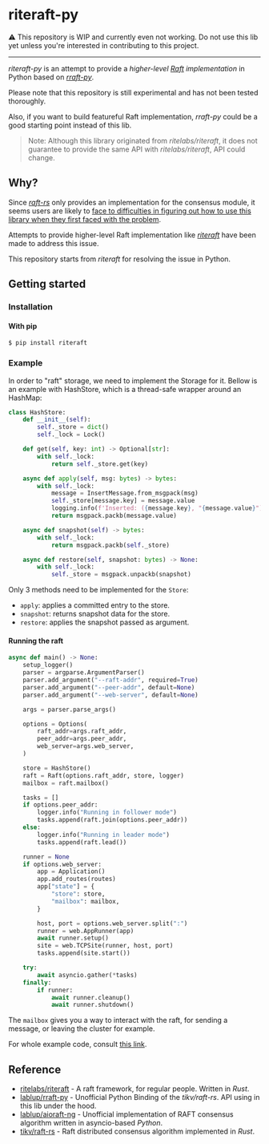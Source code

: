 # riteraft-py

⚠️ This repository is WIP and currently even not working. Do not use this lib yet unless you're interested in contributing to this project.

---

*riteraft-py* is an attempt to provide a *higher-level [Raft](https://en.wikipedia.org/wiki/Raft_(algorithm)) implementation* in Python based on *[rraft-py](https://github.com/lablup/rraft-py)*.

Please note that this repository is still experimental and has not been tested thoroughly.

Also, if you want to build featureful Raft implementation, *rraft-py* could be a good starting point instead of this lib.

> Note: Although this library originated from *ritelabs/riteraft*, it does not guarantee to provide the same API with *ritelabs/riteraft*, API could change.

## Why?

Since *[raft-rs](https://github.com/tikv/raft-rs)* only provides an implementation for the consensus module, it seems users are likely to [face to difficulties in figuring out how to use this library when they first faced with the problem](https://github.com/tikv/raft-rs/issues/402).

Attempts to provide higher-level Raft implementation like *[riteraft](https://github.com/ritelabs/riteraft)* have been made to address this issue.

This repository starts from *riteraft* for resolving the issue in Python.

## Getting started

### Installation

#### With pip

```
$ pip install riteraft
```

### Example

In order to "raft" storage, we need to implement the Storage for it. Bellow is an example with HashStore, which is a thread-safe wrapper around an HashMap:

```py
class HashStore:
    def __init__(self):
        self._store = dict()
        self._lock = Lock()

    def get(self, key: int) -> Optional[str]:
        with self._lock:
            return self._store.get(key)

    async def apply(self, msg: bytes) -> bytes:
        with self._lock:
            message = InsertMessage.from_msgpack(msg)
            self._store[message.key] = message.value
            logging.info(f'Inserted: ({message.key}, "{message.value}")')
            return msgpack.packb(message.value)

    async def snapshot(self) -> bytes:
        with self._lock:
            return msgpack.packb(self._store)

    async def restore(self, snapshot: bytes) -> None:
        with self._lock:
            self._store = msgpack.unpackb(snapshot)
```

Only 3 methods need to be implemented for the `Store`:

* `apply`: applies a committed entry to the store.
* `snapshot`: returns snapshot data for the store.
* `restore`: applies the snapshot passed as argument.

#### Running the raft

```py
async def main() -> None:
    setup_logger()
    parser = argparse.ArgumentParser()
    parser.add_argument("--raft-addr", required=True)
    parser.add_argument("--peer-addr", default=None)
    parser.add_argument("--web-server", default=None)

    args = parser.parse_args()

    options = Options(
        raft_addr=args.raft_addr,
        peer_addr=args.peer_addr,
        web_server=args.web_server,
    )

    store = HashStore()
    raft = Raft(options.raft_addr, store, logger)
    mailbox = raft.mailbox()

    tasks = []
    if options.peer_addr:
        logger.info("Running in follower mode")
        tasks.append(raft.join(options.peer_addr))
    else:
        logger.info("Running in leader mode")
        tasks.append(raft.lead())

    runner = None
    if options.web_server:
        app = Application()
        app.add_routes(routes)
        app["state"] = {
            "store": store,
            "mailbox": mailbox,
        }

        host, port = options.web_server.split(":")
        runner = web.AppRunner(app)
        await runner.setup()
        site = web.TCPSite(runner, host, port)
        tasks.append(site.start())

    try:
        await asyncio.gather(*tasks)
    finally:
        if runner:
            await runner.cleanup()
            await runner.shutdown()
```

The `mailbox` gives you a way to interact with the raft, for sending a message, or leaving the cluster for example.

For whole example code, consult [this link](https://github.com/lablup/riteraft-py/blob/main/examples/memstore/main.py).

## Reference

- [ritelabs/riteraft](https://github.com/ritelabs/riteraft) - A raft framework, for regular people. Written in *Rust*.
- [lablup/rraft-py](https://github.com/lablup/rraft-py) - Unofficial Python Binding of the *tikv/raft-rs*. API using in this lib under the hood.
- [lablup/aioraft-ng](https://github.com/lablup/aioraft-ng) - Unofficial implementation of RAFT consensus algorithm written in asyncio-based *Python*.
- [tikv/raft-rs](https://github.com/tikv/raft-rs) - Raft distributed consensus algorithm implemented in *Rust*.
